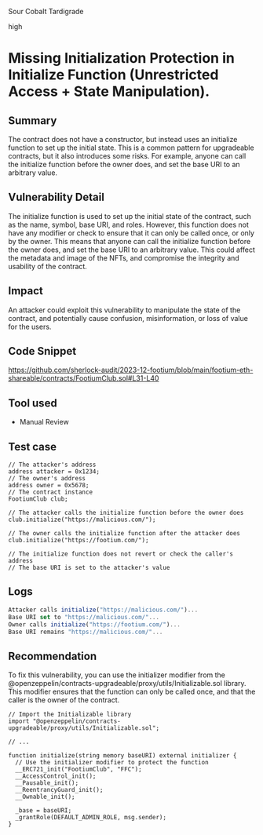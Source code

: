 Sour Cobalt Tardigrade

high

# Missing Initialization Protection in Initialize Function (Unrestricted Access + State Manipulation).

## Summary
The contract does not have a constructor, but instead uses an initialize function to set up the initial state. This is a common pattern for upgradeable contracts, but it also introduces some risks. For example, anyone can call the initialize function before the owner does, and set the base URI to an arbitrary value.
## Vulnerability Detail
The initialize function is used to set up the initial state of the contract, such as the name, symbol, base URI, and roles. However, this function does not have any modifier or check to ensure that it can only be called once, or only by the owner. This means that anyone can call the initialize function before the owner does, and set the base URI to an arbitrary value. This could affect the metadata and image of the NFTs, and compromise the integrity and usability of the contract.
## Impact
An attacker could exploit this vulnerability to manipulate the state of the contract, and potentially cause confusion, misinformation, or loss of value for the users.
## Code Snippet
https://github.com/sherlock-audit/2023-12-footium/blob/main/footium-eth-shareable/contracts/FootiumClub.sol#L31-L40
## Tool used
- Manual Review
## Test case
```solidity
// The attacker's address
address attacker = 0x1234;
// The owner's address
address owner = 0x5678;
// The contract instance
FootiumClub club;

// The attacker calls the initialize function before the owner does
club.initialize("https://malicious.com/");

// The owner calls the initialize function after the attacker does
club.initialize("https://footium.com/");

// The initialize function does not revert or check the caller's address
// The base URI is set to the attacker's value

```
## Logs
```javascript
Attacker calls initialize("https://malicious.com/")...
Base URI set to "https://malicious.com/"...
Owner calls initialize("https://footium.com/")...
Base URI remains "https://malicious.com/"...

```
## Recommendation
To fix this vulnerability, you can use the initializer modifier from the @openzeppelin/contracts-upgradeable/proxy/utils/Initializable.sol library. This modifier ensures that the function can only be called once, and that the caller is the owner of the contract.
```solidity
// Import the Initializable library
import "@openzeppelin/contracts-upgradeable/proxy/utils/Initializable.sol";

// ...

function initialize(string memory baseURI) external initializer {
  // Use the initializer modifier to protect the function
  __ERC721_init("FootiumClub", "FFC");
  __AccessControl_init();
  __Pausable_init();
  __ReentrancyGuard_init();
  __Ownable_init();

  _base = baseURI;
  _grantRole(DEFAULT_ADMIN_ROLE, msg.sender);
}

```